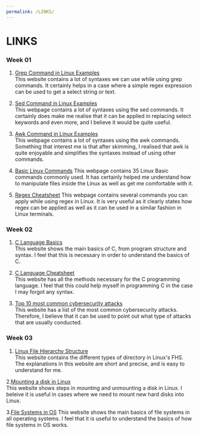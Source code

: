 ```yaml
---
permalink: /LINKS/
---
```


# LINKS

### Week 01

1. [Grep Command in Linux Examples](https://phoenixnap.com/kb/grep-command-linux-unix-examples)<br>
This website contains a lot of syntaxes we can use while using grep commands. It certainly helps in a case where a simple regex expression can be used to get a select string or text.

2. [Sed Command in Linux Examples](https://www.geeksforgeeks.org/sed-command-in-linux-unix-with-examples/)<br>
This webpage contains a lot of syntaxes using the sed commands. It certainly does make me realise that it can be applied in replacing select keywords and even more, and I believe it would be quite useful.

3. [Awk Command in Linux Examples](https://www.geeksforgeeks.org/awk-command-unixlinux-examples/)<br>
This webpage contains a lot of syntaxes using the awk commands. Something that interest me is that after skimming, I realised that awk is quite enjoyable and simplifies the syntaxes instead of using other commands.

6. [Basic Linux Commands](https://www.hostinger.com/tutorials/linux-commands)
This webpage contains 35 Linux Basic commands commonly used. It has certainly helped me understand how to manipulate files inside the Linux as well as get me comfortable with it.

7. [Regex Cheatsheet](https://www.rexegg.com/regex-quickstart.html)
This webpage contains several commands you can apply while using regex in Linux. It is very useful as it clearly states how regex can be applied as well as it can be used in a similar fashion in Linux terminals.

### Week 02
1. [C Language Basics](https://www.geeksforgeeks.org/c-language-set-1-introduction/)<br>
This website shows the main basics of C, from program structure and syntax. I feel that this is necessary in order to understand the basics of C.

2. [C Language Cheatsheet](https://www.tutorialspoint.com/cprogramming/index.htm)<br>
This website has all the methods necessary for the C programming language. I feel that this could help myself in programming C in the case I may forgot any syntax.

3. [Top 10 most common cybersecurity attacks](https://www.infocyte.com/blog/2019/05/01/cybersecurity-101-intro-to-the-top-10-common-types-of-cyber-security-attacks/)<br>
This website has a list of the most common cybersecurity attacks. Therefore, I believe that it can be used to point out what type of attacks that are usually conducted.

### Week 03
1. [Linux File Hierarchy Structure](https://www.geeksforgeeks.org/linux-file-hierarchy-structure/)<br>
This website contains the different types of directory in Linux's FHS. The explanations in this website are short and precise, and is easy to understand for me.

2.[Mounting a disk in Linux](https://www.makeuseof.com/tag/mounting-hard-disks-partitions-using-linux-command-line/)<br>
This website shows steps in mounting and unmounting a disk in Linux. I beleive it is useful in cases where we need to mount new hard disks into Linux.

3.[File Systems in OS](https://www.geeksforgeeks.org/file-systems-in-operating-system/)
This website shows the main basics of file systems in all operating systems. I feel that it is useful to understand the basics of how file systems in OS works.
